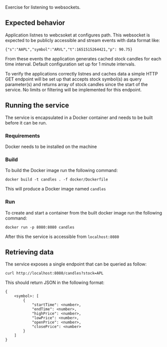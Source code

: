 Exercise for listening to websockets.

## Expected behavior

Application listnes to webcsoket at configures path. This websocket is expected to be publicly accessible and stream events with data format like:
```
{"s":"AAPL","symbol":"ARVL","t":1651515264421,"p": 90.75}
```

From these events the application generates cached stock candles for each time interval. Default configuration set up for 1 minute intervals.

To verify the applications correctly listnes and caches data a simple HTTP GET endpoint will be set up that accepts stock symbol(s) as query parameter(s) and returns array of stock candles since the start of the service. No limits or filtering will be implemented for this endpoint.


## Running the service

The service is encapsulated in a Docker container and needs to be built before it can be run.

### Requirements

Docker needs to be installed on the machine


### Build

To build the Docker image run the following command:
```
docker build -t candles . -f docker/Dockerfile
```
This will produce a Docker image named `candles`

### Run

To create and start a container from the built docker image run the following command:
```
docker run -p 8080:8080 candles
```
After this the service is accessible from `localhost:8080`

## Retrieving data

The service exposes a single endpoint that can be queried as follow:
```
curl http://localhost:8080/candles?stock=APL
```

This should return JSON in the following format:
```
{
    <symbol>: [
        {
            "startTime": <number>,
            "endTime": <number>,
            "highPrice": <number>,
            "lowPrice": <number>,
            "openPrice": <number>,
            "closePrice": <number>
        }
    ]
}
```